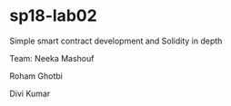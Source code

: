 # sp18-lab02
Simple smart contract development and Solidity in depth

Team:
Neeka Mashouf

Roham Ghotbi

Divi Kumar
